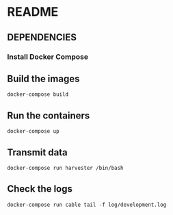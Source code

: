 # README

## DEPENDENCIES

### Install Docker Compose

## Build the images
`docker-compose build`

## Run the containers
`docker-compose up`

## Transmit data
`docker-compose run harvester /bin/bash`

## Check the logs
`docker-compose run cable tail -f log/development.log`

